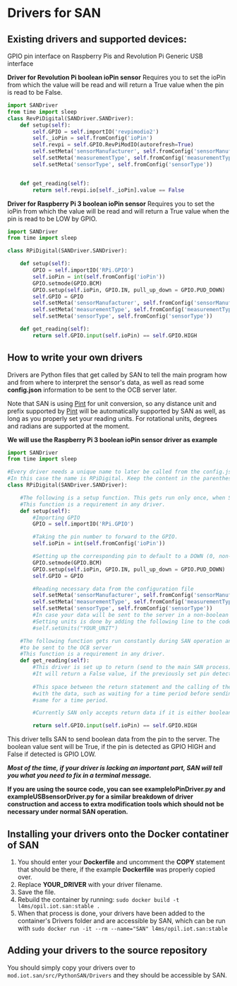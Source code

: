 # Drivers for SAN

## Existing drivers and supported devices:
GPIO pin interface on Raspberry Pis and Revolution Pi
Generic USB interface

**Driver for Revolution Pi boolean ioPin sensor**
Requires you to set the ioPin from which the value will be read and will return a True value when the pin is read to be False.
```python
import SANDriver
from time import sleep
class RevPiDigital(SANDriver.SANDriver):
    def setup(self):
        self.GPIO = self.importIO('revpimodio2')
        self._ioPin = self.fromConfig('ioPin')
        self.revpi = self.GPIO.RevPiModIO(autorefresh=True)
        self.setMeta('sensorManufacturer', self.fromConfig('sensorManufacturer'))
        self.setMeta('measurementType', self.fromConfig('measurementType'))
        self.setMeta('sensorType', self.fromConfig('sensorType'))


    def get_reading(self):
        return self.revpi.io[self._ioPin].value == False
```


**Driver for Raspberry Pi 3 boolean ioPin sensor**
Requires you to set the ioPin from which the value will be read and will return a True value when the pin is read to be LOW by GPIO.
```python
import SANDriver
from time import sleep

class RPiDigital(SANDriver.SANDriver):

    def setup(self):
        GPIO = self.importIO('RPi.GPIO')
        self.ioPin = int(self.fromConfig('ioPin'))
        GPIO.setmode(GPIO.BCM)
        GPIO.setup(self.ioPin, GPIO.IN, pull_up_down = GPIO.PUD_DOWN)
        self.GPIO = GPIO
        self.setMeta('sensorManufacturer', self.fromConfig('sensorManufacturer'))
        self.setMeta('measurementType', self.fromConfig('measurementType'))
        self.setMeta('sensorType', self.fromConfig('sensorType'))

    def get_reading(self):
        return self.GPIO.input(self.ioPin) == self.GPIO.HIGH
```
## How to write your own drivers

Drivers are Python files that get called by SAN to tell the main program how and from where to interpret the sensor's data, as well as read some **config.json** information to be sent to the OCB server later.

Note that SAN is using [Pint](https://pint.readthedocs.io/en/0.9/ "Pint: makes units easy") for unit conversion, so any distance unit and prefix supported by [Pint](https://pint.readthedocs.io/en/0.9/ "Pint: makes units easy") will be automatically supported by SAN as well, as long as you properly set your reading units. For rotational units, degrees and radians are supported at the moment.

**We will use the Raspberry Pi 3 boolean ioPin sensor driver as example**
```python
import SANDriver
from time import sleep

#Every driver needs a unique name to later be called from the config.json, this name should also be the name of the .py file.
#In this case the name is RPiDigital. Keep the content in the parentheses unchanged.
class RPiDigital(SANDriver.SANDriver):

    #The following is a setup function. This gets run only once, when SAN is starting.
    #This function is a requirement in any driver.
    def setup(self):
        #Importing GPIO
        GPIO = self.importIO('RPi.GPIO')

        #Taking the pin number to forward to the GPIO.
        self.ioPin = int(self.fromConfig('ioPin'))

        #Setting up the corresponding pin to default to a DOWN (0, non-excited) value
        GPIO.setmode(GPIO.BCM)
        GPIO.setup(self.ioPin, GPIO.IN, pull_up_down = GPIO.PUD_DOWN)
        self.GPIO = GPIO

        #Reading necessary data from the configuration file
        self.setMeta('sensorManufacturer', self.fromConfig('sensorManufacturer'))
        self.setMeta('measurementType', self.fromConfig('measurementType'))
        self.setMeta('sensorType', self.fromConfig('sensorType'))
        #In case your data will be sent to the server in a non-boolean form, you will also need to set the units for the data
        #Setting units is done by adding the following line to the code:
        #self.setUnits("YOUR_UNIT")

    #The following function gets run constantly during SAN operation and will be used to get the value from the pin, and prepare it
    #to be sent to the OCB server
    #This function is a requirement in any driver.
    def get_reading(self):
        #This driver is set up to return (send to the main SAN process) a True value, if the previously set pin detects a LOW value.
        #It will return a False value, if the previously set pin detects a HIGH value.
        
        #This space between the return statement and the calling of the function should be where you do any necessary operations
        #with the data, such as waiting for a time period before sending the value, or double-checking if the value has stayed the
        #same for a time period.

        #Currently SAN only accepts return data if it is either boolean or decimal numeric.

        return self.GPIO.input(self.ioPin) == self.GPIO.HIGH
```

This driver tells SAN to send boolean data from the pin to the server. The boolean value sent will be True, if the pin is detected as GPIO HIGH and False if detected is GPIO LOW.

***Most of the time, if your driver is lacking an important part, SAN will tell you what you need to fix in a terminal message.***

**If you are using the source code, you can see exampleIoPinDriver.py and exampleUSBsensorDriver.py for a similar breakdown of driver construction and access to extra modification tools which should not be necessary under normal SAN operation.**

## Installing your drivers onto the Docker contatiner of SAN

1) You should enter your **Dockerfile** and uncomment the **COPY** statement that should be there, if the example **Dockerfile** was properly copied over. 
2) Replace **YOUR_DRIVER** with your driver filename.
3) Save the file.
4) Rebuild the container by running: `sudo docker build -t l4ms/opil.iot.san:stable .`
5) When that process is done, your drivers have been added to the container's Drivers folder and are accessible by SAN, which can be run with `sudo docker run -it --rm --name="SAN" l4ms/opil.iot.san:stable`

## Adding your drivers to the source repository

You should simply copy your drivers over to `mod.iot.san/src/PythonSAN/Drivers` and they should be accessible by SAN.